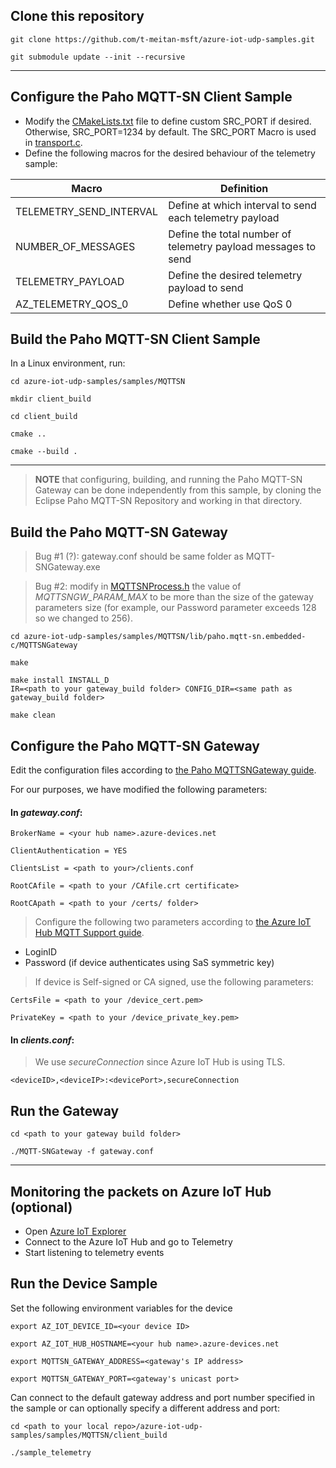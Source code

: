 ## Clone this repository
```
git clone https://github.com/t-meitan-msft/azure-iot-udp-samples.git

git submodule update --init --recursive
```
---
## Configure the Paho MQTT-SN Client Sample
* Modify the [CMakeLists.txt](samples\MQTTSN\CMakeLists.txt) file to define custom SRC_PORT if desired. Otherwise, SRC_PORT=1234 by default. The SRC_PORT Macro is used in [transport.c](samples\MQTTSN\src\transport.c).
* Define the following macros for the desired behaviour of the telemetry sample:

| Macro                   | Definition                                                  |
|-------------------------|-------------------------------------------------------------|
| TELEMETRY_SEND_INTERVAL |Define at which interval to send each telemetry payload      |
| NUMBER_OF_MESSAGES      |Define the total number of telemetry payload messages to send|
| TELEMETRY_PAYLOAD       |Define the desired telemetry payload to send                 |
| AZ_TELEMETRY_QOS_0      |Define whether use QoS 0                                     |

## Build the Paho MQTT-SN Client Sample

In a Linux environment, run:

```
cd azure-iot-udp-samples/samples/MQTTSN

mkdir client_build

cd client_build

cmake ..

cmake --build . 
```
---

> **NOTE** that configuring, building, and running the Paho MQTT-SN Gateway can be done independently from this sample, by cloning the Eclipse Paho MQTT-SN Repository and working in that directory. 

## Build the Paho MQTT-SN Gateway

> Bug #1 (?): gateway.conf should be same folder as MQTT-SNGateway.exe

> Bug #2: modify in [MQTTSNProcess.h](samples\MQTTSN\lib\paho.mqtt-sn.embedded-c\MQTTSNGateway\src\MQTTSNGWProcess.h) the value of *MQTTSNGW_PARAM_MAX* to be more than the size of the gateway parameters size (for example, our Password parameter exceeds 128 so we changed to 256).

```
cd azure-iot-udp-samples/samples/MQTTSN/lib/paho.mqtt-sn.embedded-c/MQTTSNGateway

make

make install INSTALL_D
IR=<path to your gateway_build folder> CONFIG_DIR=<same path as gateway_build folder>

make clean
```

## Configure the Paho MQTT-SN Gateway

Edit the configuration files according to [the Paho MQTTSNGateway guide](lib\paho.mqtt-sn.embedded-c\MQTTSNGateway\README.md). 

For our purposes, we have modified the following parameters:

#### In _gateway.conf_:

```
BrokerName = <your hub name>.azure-devices.net

ClientAuthentication = YES

ClientsList = <path to your>/clients.conf

RootCAfile = <path to your /CAfile.crt certificate>

RootCApath = <path to your /certs/ folder>
```

> Configure the following two parameters according to [the Azure IoT Hub MQTT Support guide](https://docs.microsoft.com/en-us/azure/iot-hub/iot-hub-mqtt-support).
* LoginID
* Password (if device authenticates using SaS symmetric key)

> If device is Self-signed or CA signed, use the following parameters:

```
CertsFile = <path to your /device_cert.pem>

PrivateKey = <path to your /device_private_key.pem>
```

#### In _clients.conf_:

> We use _secureConnection_ since Azure IoT Hub is using TLS.

`<deviceID>,<deviceIP>:<devicePort>,secureConnection`

## Run the Gateway 

```
cd <path to your gateway build folder>

./MQTT-SNGateway -f gateway.conf
```
---
## Monitoring the packets on Azure IoT Hub (optional)

* Open [Azure IoT Explorer](https://github.com/Azure/azure-iot-explorer/releases)
* Connect to the Azure IoT Hub and go to Telemetry 
* Start listening to telemetry events

## Run the Device Sample

Set the following environment variables for the device

```
export AZ_IOT_DEVICE_ID=<your device ID>

export AZ_IOT_HUB_HOSTNAME=<your hub name>.azure-devices.net

export MQTTSN_GATEWAY_ADDRESS=<gateway's IP address>

export MQTTSN_GATEWAY_PORT=<gateway's unicast port>
```

Can connect to the default gateway address and port number specified in the sample or can optionally specify a different address and port:

```
cd <path to your local repo>/azure-iot-udp-samples/samples/MQTTSN/client_build

./sample_telemetry
```
